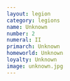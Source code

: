 ```yaml
---
layout: legion
category: legions
name: Unknown
number: 2
numeral: II
primarch: Unknown
homeworld: Unknown
loyalty: Unknown
image: unknown.jpg
---
```

